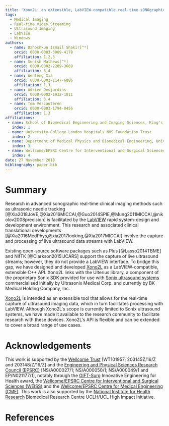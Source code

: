 ```yaml
---
title: 'Xono2L: an eXtensible, LabVIEW-compatible real-time sONOgraphic data capture and processing TOOL'
tags:
  - Medical Imaging
  - Real-time Video Streaming
  - Ultrasound Imaging
  - LabVIEW
  - Windows
authors:
  - name: Dzhoshkun Ismail Shakir[^*]
    orcid: 0000-0003-3009-4178
    affiliation: 1,2,3
  - name: Sunish Mathews[^*]
    orcid: 0000-0002-2289-3669
    affiliation: 3,4
  - name: Wenfeng Xia
    orcid: 0000-0002-1147-6886
    affiliation: 1,3
  - name: Adrien Desjardins
    orcid: 0000-0002-1932-1811
    affiliation: 3,4
  - name: Tom Vercauteren
    orcid: 0000-0003-1794-0456
    affiliation: 1,3
affiliations:
 - name: School of Biomedical Engineering and Imaging Sciences, King's College London
   index: 1
 - name: University College London Hospitals NHS Foundation Trust
   index: 2
 - name: Department of Medical Physics and Biomedical Engineering, University College London
   index: 3
 - name: Wellcome/EPSRC Centre for Interventional and Surgical Sciences, University College London
   index: 4
date: 27 November 2018
bibliography: paper.bib
---
```


[^*]: These authors contributed equally to this paper.

# Summary

Research in advanced sonographic real-time clinical imaging methods such as ultrasonic needle tracking
[@Xia2018JoVE,@Xia2016MICCAI,@Guo2014SPIE,@Mung2011MICCAI,@nikolov2008precision] is facilitated by the
[LabVIEW][labview] rapid system-design and development environment.
This research and associated clinical translational developments [@Xia2016MedPhys,@xia2017looking,@Xia2017MICCAI]
involve the capture and processing of live ultrasound data streams with LabVIEW.

Existing open-source software packages such as Plus [@Lasso2014TBME] and NifTK [@Clarkson2015IJCARS] support
the capture of live ultrasound streams; however, they do not provide a LabVIEW interface.
To bridge this gap, we have designed and developed [Xono2L][xono2l] as a LabVIEW-compatible, extensible C++ API.
Xono2L links with the Ulterius library, a component of the proprietary Sonix SDK provided for use with
[Sonix ultrasound systems][sonix] commercialised initially by Ultrasonix Medical Corp. and currently by BK Medical
Holding Company, Inc.

[Xono2L][xono2l] is intended as an extensible tool that allows for the real-time capture of ultrasound imaging data,
which in turn facilitates processing with LabVIEW.
Although Xono2L's scope is currently limited to Sonix ultrasound systems, we have made it available to the
research community to facilitate research with these devices.
Xono2L's API is flexible and can be extended to cover a broad range of use cases.

[xono2l]: https://github.com/gift-surg/Xono2L
[labview]: https://www.ni.com/labview
[sonix]: https://www.bkmedical.com/

# Acknowledgements

This work is supported by the [Wellcome Trust][wt] [WT101957; 203145Z/16/Z and 203148/Z/16/Z] and the [Engineering and Physical Sciences Research Council (EPSRC)][epsrc] [NS/A000027/1; NS/A000050/1; NS/A000049/1 and EP/N021177/1], notably through the [GIFT-Surg][gift-surg] Innovative Engineering for Health award, the [Wellcome/EPSRC Centre for Interventional and Surgical Sciences (WEISS)][weiss] and the [Wellcome/EPSRC Centre for Medical Engineering (CME)][cme]. This work is also supported by the [National Institute for Health Research][nihr] Biomedical Research Centre UCLH/UCL High Impact Initiative.

[wt]: https://wellcome.ac.uk/
[epsrc]: https://epsrc.ukri.org/
[nihr]: https://www.nihr.ac.uk/
[cme]: https://medicalengineering.org.uk/
[gift-surg]: https://www.gift-surg.ac.uk
[weiss]: http://ucl.ac.uk/weiss

# References
